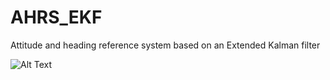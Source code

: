 # AHRS_EKF
Attitude and heading reference system based on an Extended Kalman filter

![Alt Text](example/ekf.gif)
